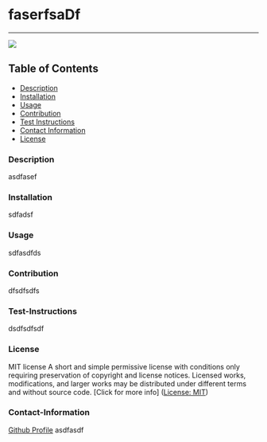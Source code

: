 # faserfsaDf
----
<a href="https://img.shields.io/badge/License-MIT-brightgreen"><img src="https://img.shields.io/badge/License-MIT-brightgreen"></a>
## Table of Contents
- [Description](#description)
- [Installation](#installation)
- [Usage](#usage)
- [Contribution](#contribution)
- [Test Instructions](#test-instructions)
- [Contact Information](#contact-information)
- [License](#license)
### Description
asdfasef
### Installation
sdfadsf
### Usage
sdfasdfds
### Contribution
dfsdfsdfs
### Test-Instructions
dsdfsdfsdf
### License
MIT license
    A short and simple permissive license with conditions only requiring preservation of copyright and license notices. Licensed works, modifications, and larger works may be distributed under different terms and without source code.
[Click for more info] ([License: MIT](https://choosealicense.com/licenses/mit/))
### Contact-Information
[Github Profile](https://github.com/asdafsaf)
asdfasdf
